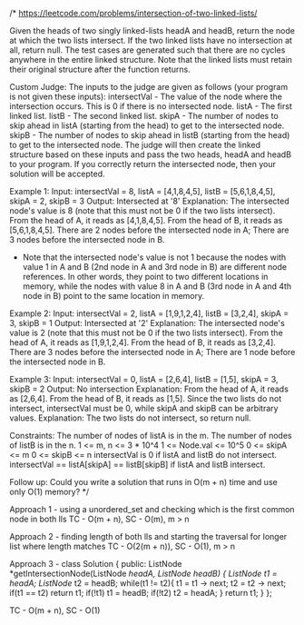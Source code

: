 /*
https://leetcode.com/problems/intersection-of-two-linked-lists/

Given the heads of two singly linked-lists headA and headB, return the node at which the two lists intersect. If the two linked lists have no intersection at all, return null.
The test cases are generated such that there are no cycles anywhere in the entire linked structure.
Note that the linked lists must retain their original structure after the function returns.

Custom Judge:
The inputs to the judge are given as follows (your program is not given these inputs):
intersectVal - The value of the node where the intersection occurs. This is 0 if there is no intersected node.
listA - The first linked list.
listB - The second linked list.
skipA - The number of nodes to skip ahead in listA (starting from the head) to get to the intersected node.
skipB - The number of nodes to skip ahead in listB (starting from the head) to get to the intersected node.
The judge will then create the linked structure based on these inputs and pass the two heads, headA and headB to your program. If you correctly return the intersected node, then your solution will be accepted.

Example 1:
Input: intersectVal = 8, listA = [4,1,8,4,5], listB = [5,6,1,8,4,5], skipA = 2, skipB = 3
Output: Intersected at '8'
Explanation: The intersected node's value is 8 (note that this must not be 0 if the two lists intersect).
From the head of A, it reads as [4,1,8,4,5]. From the head of B, it reads as [5,6,1,8,4,5]. There are 2 nodes before the intersected node in A; There are 3 nodes before the intersected node in B.
- Note that the intersected node's value is not 1 because the nodes with value 1 in A and B (2nd node in A and 3rd node in B) are different node references. In other words, they point to two different locations in memory, while the nodes with value 8 in A and B (3rd node in A and 4th node in B) point to the same location in memory.

Example 2:
Input: intersectVal = 2, listA = [1,9,1,2,4], listB = [3,2,4], skipA = 3, skipB = 1
Output: Intersected at '2'
Explanation: The intersected node's value is 2 (note that this must not be 0 if the two lists intersect).
From the head of A, it reads as [1,9,1,2,4]. From the head of B, it reads as [3,2,4]. There are 3 nodes before the intersected node in A; There are 1 node before the intersected node in B.

Example 3:
Input: intersectVal = 0, listA = [2,6,4], listB = [1,5], skipA = 3, skipB = 2
Output: No intersection
Explanation: From the head of A, it reads as [2,6,4]. From the head of B, it reads as [1,5]. Since the two lists do not intersect, intersectVal must be 0, while skipA and skipB can be arbitrary values.
Explanation: The two lists do not intersect, so return null.
 

Constraints:
The number of nodes of listA is in the m.
The number of nodes of listB is in the n.
1 <= m, n <= 3 * 10^4
1 <= Node.val <= 10^5
0 <= skipA <= m
0 <= skipB <= n
intersectVal is 0 if listA and listB do not intersect.
intersectVal == listA[skipA] == listB[skipB] if listA and listB intersect.

Follow up: Could you write a solution that runs in O(m + n) time and use only O(1) memory?
*/

Approach 1 - using a unordered_set and checking which is the first common node in both lls
TC - O(m + n), SC - O(m), m > n

Approach 2 - finding length of both lls and starting the traversal for longer list where length matches
TC - O(2(m + n)), SC - O(1), m > n

Approach 3 -
class Solution {
public:
    ListNode *getIntersectionNode(ListNode *headA, ListNode *headB) {
        ListNode* t1 = headA;
        ListNode* t2 = headB;
        while(t1 != t2){
            t1 = t1 -> next;
            t2 = t2 -> next;
            if(t1 == t2) return t1;
            if(!t1) t1 = headB;
            if(!t2) t2 = headA;
        }
        return t1;
    }
};

TC - O(m + n), SC - O(1)